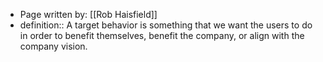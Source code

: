 - Page written by: [[Rob Haisfield]]
- definition:: A target behavior is something that we want the users to do in order to benefit themselves, benefit the company, or align with the company vision.
